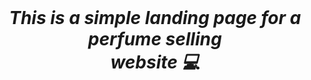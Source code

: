 <br>
<center><h1><i><b>This is a simple landing page for a perfume selling <center>website 💻</center>
</b></i></h1></center>
 
